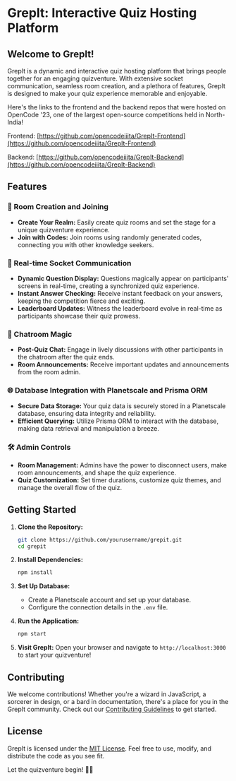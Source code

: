 # GrepIt: Interactive Quiz Hosting Platform

## Welcome to GrepIt!

GrepIt is a dynamic and interactive quiz hosting platform that brings people together for an engaging quizventure. With extensive socket communication, seamless room creation, and a plethora of features, GrepIt is designed to make your quiz experience memorable and enjoyable.

Here's the links to the frontend and the backend repos that were hosted on OpenCode '23, one of the largest open-source competitions held in North-India!

Frontend: [https://github.com/opencodeiiita/GrepIt-Frontend](https://github.com/opencodeiiita/GrepIt-Frontend)

Backend: [https://github.com/opencodeiiita/GrepIt-Backend](https://github.com/opencodeiiita/GrepIt-Backend)


## Features

### 🚀 Room Creation and Joining

-   **Create Your Realm:** Easily create quiz rooms and set the stage for a unique quizventure experience.
-   **Join with Codes:** Join rooms using randomly generated codes, connecting you with other knowledge seekers.

### 📡 Real-time Socket Communication

-   **Dynamic Question Display:** Questions magically appear on participants' screens in real-time, creating a synchronized quiz experience.
-   **Instant Answer Checking:** Receive instant feedback on your answers, keeping the competition fierce and exciting.
-   **Leaderboard Updates:** Witness the leaderboard evolve in real-time as participants showcase their quiz prowess.

### 💬 Chatroom Magic

-   **Post-Quiz Chat:** Engage in lively discussions with other participants in the chatroom after the quiz ends.
-   **Room Announcements:** Receive important updates and announcements from the room admin.

### 🌐 Database Integration with Planetscale and Prisma ORM

-   **Secure Data Storage:** Your quiz data is securely stored in a Planetscale database, ensuring data integrity and reliability.
-   **Efficient Querying:** Utilize Prisma ORM to interact with the database, making data retrieval and manipulation a breeze.

### 🛠️ Admin Controls

-   **Room Management:** Admins have the power to disconnect users, make room announcements, and shape the quiz experience.
-   **Quiz Customization:** Set timer durations, customize quiz themes, and manage the overall flow of the quiz.

## Getting Started

1. **Clone the Repository:**

    ```bash
    git clone https://github.com/yourusername/grepit.git
    cd grepit
    ```

2. **Install Dependencies:**

    ```bash
    npm install
    ```

3. **Set Up Database:**

    - Create a Planetscale account and set up your database.
    - Configure the connection details in the `.env` file.

4. **Run the Application:**

    ```bash
    npm start
    ```

5. **Visit GrepIt:**
   Open your browser and navigate to `http://localhost:3000` to start your quizventure!

## Contributing

We welcome contributions! Whether you're a wizard in JavaScript, a sorcerer in design, or a bard in documentation, there's a place for you in the GrepIt community. Check out our [Contributing Guidelines](CONTRIBUTING.md) to get started.

## License

GrepIt is licensed under the [MIT License](LICENSE). Feel free to use, modify, and distribute the code as you see fit.

Let the quizventure begin! 🚀✨
